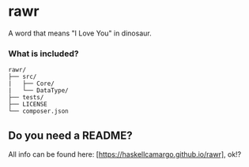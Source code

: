 # rawr
A word that means "I Love You" in dinosaur.

### What is included?

```
rawr/
├── src/
|   ├── Core/ 
|   └── DataType/
├── tests/
├── LICENSE
└── composer.json
```


## Do you need a README?

All info can be found here: [https://haskellcamargo.github.io/rawr], ok!?
